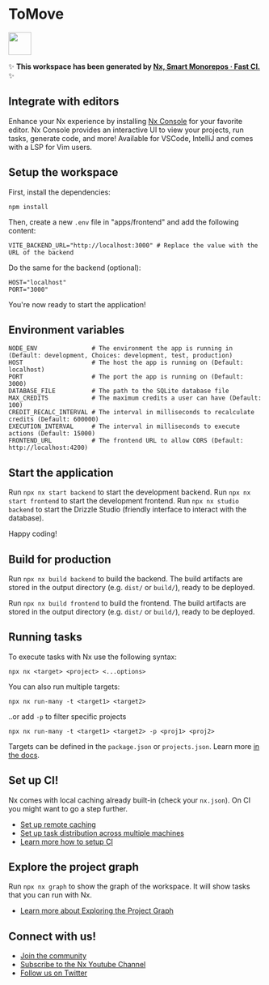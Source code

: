 # ToMove

<a alt="Nx logo" href="https://nx.dev" target="_blank" rel="noreferrer"><img src="https://raw.githubusercontent.com/nrwl/nx/master/images/nx-logo.png" width="45"></a>

✨ **This workspace has been generated by [Nx, Smart Monorepos · Fast CI.](https://nx.dev)** ✨

## Integrate with editors

Enhance your Nx experience by installing [Nx Console](https://nx.dev/nx-console) for your favorite editor. Nx Console
provides an interactive UI to view your projects, run tasks, generate code, and more! Available for VSCode, IntelliJ and
comes with a LSP for Vim users.

## Setup the workspace

First, install the dependencies:

```
npm install
```

Then, create a new `.env` file in "apps/frontend" and add the following content:

```Properties
VITE_BACKEND_URL="http://localhost:3000" # Replace the value with the URL of the backend
```

Do the same for the backend (optional):

```Properties
HOST="localhost"
PORT="3000"
```

You're now ready to start the application!

## Environment variables

```Properties
NODE_ENV               # The environment the app is running in (Default: development, Choices: development, test, production)
HOST                   # The host the app is running on (Default: localhost)
PORT                   # The port the app is running on (Default: 3000)
DATABASE_FILE          # The path to the SQLite database file
MAX_CREDITS            # The maximum credits a user can have (Default: 100)
CREDIT_RECALC_INTERVAL # The interval in milliseconds to recalculate credits (Default: 600000)
EXECUTION_INTERVAL     # The interval in milliseconds to execute actions (Default: 15000)
FRONTEND_URL           # The frontend URL to allow CORS (Default: http://localhost:4200)
```

## Start the application

Run `npx nx start backend` to start the development backend.
Run `npx nx start frontend` to start the development frontend.
Run `npx nx studio backend` to start the Drizzle Studio (friendly interface to interact with the database).

Happy coding!

## Build for production

Run `npx nx build backend` to build the backend. The build artifacts are stored in the output directory (e.g. `dist/` or `build/`), ready to be deployed.

Run `npx nx build frontend` to build the frontend. The build artifacts are stored in the output directory (e.g. `dist/` or `build/`), ready to be deployed.

## Running tasks

To execute tasks with Nx use the following syntax:

```
npx nx <target> <project> <...options>
```

You can also run multiple targets:

```
npx nx run-many -t <target1> <target2>
```

..or add `-p` to filter specific projects

```
npx nx run-many -t <target1> <target2> -p <proj1> <proj2>
```

Targets can be defined in the `package.json` or `projects.json`. Learn more [in the docs](https://nx.dev/features/run-tasks).

## Set up CI!

Nx comes with local caching already built-in (check your `nx.json`). On CI you might want to go a step further.

- [Set up remote caching](https://nx.dev/features/share-your-cache)
- [Set up task distribution across multiple machines](https://nx.dev/nx-cloud/features/distribute-task-execution)
- [Learn more how to setup CI](https://nx.dev/recipes/ci)

## Explore the project graph

Run `npx nx graph` to show the graph of the workspace.
It will show tasks that you can run with Nx.

- [Learn more about Exploring the Project Graph](https://nx.dev/core-features/explore-graph)

## Connect with us!

- [Join the community](https://nx.dev/community)
- [Subscribe to the Nx Youtube Channel](https://www.youtube.com/@nxdevtools)
- [Follow us on Twitter](https://twitter.com/nxdevtools)
